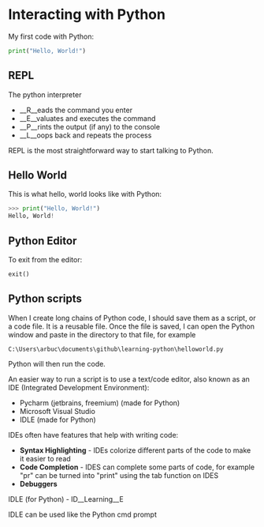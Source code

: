 # Interacting with Python

My first code with Python:

```python
print("Hello, World!")
```

## REPL

The python interpreter

* __R__eads the command you enter
* __E__valuates and executes the command
* __P__rints the output (if any) to the console
* __L__oops back and repeats the process

REPL is the most straightforward way to start talking to Python.

## Hello World

This is what hello, world looks like with Python:

```python
>>> print("Hello, World!")
Hello, World!
```

## Python Editor

To exit from the editor:

```python
exit()
```

## Python scripts

When I create long chains of Python code, I should save them as a script, or a code file. It is a reusable file. Once the file is saved, I can open the Python window and paste in the directory to that file, for example

```
C:\Users\arbuc\documents\github\learning-python\helloworld.py
```

Python will then run the code.



An easier way to run a script is to use a text/code editor, also known as an IDE (Integrated Development Environment):

* Pycharm (jetbrains, freemium) (made for Python)
* Microsoft Visual Studio
* IDLE (made for Python)

IDEs often have features that help with writing code:

* __Syntax  Highlighting__ - IDEs colorize different parts of the code to make it easier to read
* __Code Completion__ - IDES can complete some parts of code, for example "pr" can be turned into "print" using the tab function on IDES
* __Debuggers__

IDLE (for Python) - ID__Learning__E

IDLE can be used like the Python cmd prompt

